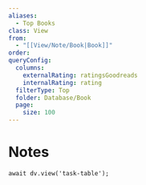```yaml
---
aliases:
  - Top Books
class: View
from:
  - "[[View/Note/Book|Book]]"
order:
queryConfig:
  columns:
    externalRating: ratingsGoodreads
    internalRating: rating
  filterType: Top
  folder: Database/Book
  page:
    size: 100
---
```

# Notes

```dataviewjs
await dv.view('task-table');
```
